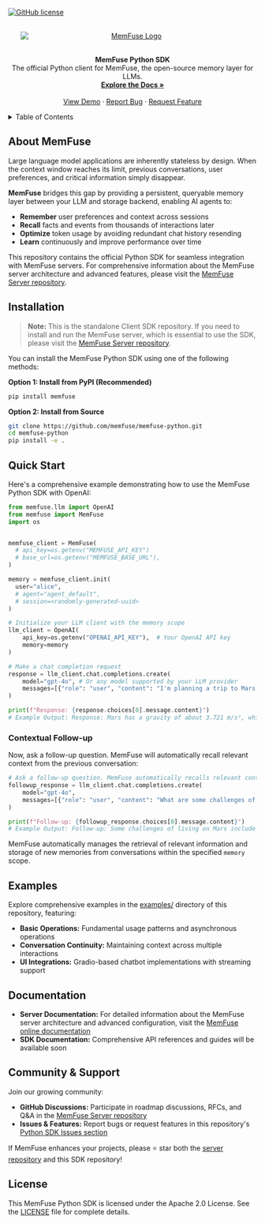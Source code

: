 <a id="readme-top"></a>

[![GitHub license](https://img.shields.io/badge/license-Apache%202.0-blue.svg)](https://github.com/Percena/MemFuse/blob/readme/LICENSE)

<!-- PROJECT LOGO -->
<br />
<div align="center">
  <a href="https://memfuse.vercel.app/">
    <img src="https://raw.githubusercontent.com/memfuse/memfuse-python/refs/heads/main/assets/logo.png" alt="MemFuse Logo"
         style="max-width: 90%; height: auto; display: block; margin: 0 auto; padding-left: 16px; padding-right: 16px;">
  </a>
  <br />

  <p align="center">
    <strong>MemFuse Python SDK</strong>
    <br />
    The official Python client for MemFuse, the open-source memory layer for LLMs.
    <br />
    <a href="https://memfuse.vercel.app/"><strong>Explore the Docs »</strong></a>
    <br />
    <br />
    <a href="https://memfuse.vercel.app/">View Demo</a>
    &middot;
    <a href="https://github.com/memfuse/memfuse-python/issues">Report Bug</a>
    &middot;
    <a href="https://github.com/memfuse/memfuse-python/issues">Request Feature</a>
  </p>
</div>

<!-- TABLE OF CONTENTS -->
<details>
  <summary>Table of Contents</summary>
  <ol>
    <li><a href="#about-memfuse">About MemFuse</a></li>
    <li><a href="#installation">Installation</a></li>
    <li><a href="#quick-start">Quick Start</a></li>
    <li><a href="#examples">Examples</a></li>
    <li><a href="#documentation">Documentation</a></li>
    <li><a href="#community--support">Community & Support</a></li>
    <li><a href="#license">License</a></li>
  </ol>
</details>

## About MemFuse

Large language model applications are inherently stateless by design.
When the context window reaches its limit, previous conversations, user preferences, and critical information simply disappear.

**MemFuse** bridges this gap by providing a persistent, queryable memory layer between your LLM and storage backend, enabling AI agents to:

- **Remember** user preferences and context across sessions
- **Recall** facts and events from thousands of interactions later
- **Optimize** token usage by avoiding redundant chat history resending
- **Learn** continuously and improve performance over time

This repository contains the official Python SDK for seamless integration with MemFuse servers. For comprehensive information about the MemFuse server architecture and advanced features, please visit the [MemFuse Server repository](https://github.com/memfuse/memfuse).

## Installation

> **Note:** This is the standalone Client SDK repository. If you need to install and run the MemFuse server, which is essential to use the SDK, please visit the [MemFuse Server repository](https://github.com/memfuse/memfuse).

You can install the MemFuse Python SDK using one of the following methods:

**Option 1: Install from PyPI (Recommended)**

```bash
pip install memfuse
```

**Option 2: Install from Source**

```bash
git clone https://github.com/memfuse/memfuse-python.git
cd memfuse-python
pip install -e .
```

## Quick Start

Here's a comprehensive example demonstrating how to use the MemFuse Python SDK with OpenAI:

```python
from memfuse.llm import OpenAI
from memfuse import MemFuse
import os


memfuse_client = MemFuse(
  # api_key=os.getenv("MEMFUSE_API_KEY")
  # base_url=os.getenv("MEMFUSE_BASE_URL"),
)

memory = memfuse_client.init(
  user="alice",
  # agent="agent_default",
  # session=<randomly-generated-uuid>
)

# Initialize your LLM client with the memory scope
llm_client = OpenAI(
    api_key=os.getenv("OPENAI_API_KEY"),  # Your OpenAI API key
    memory=memory
)

# Make a chat completion request
response = llm_client.chat.completions.create(
    model="gpt-4o", # Or any model supported by your LLM provider
    messages=[{"role": "user", "content": "I'm planning a trip to Mars. What is the gravity there?"}]
)

print(f"Response: {response.choices[0].message.content}")
# Example Output: Response: Mars has a gravity of about 3.721 m/s², which is about 38% of Earth's gravity.
```

### Contextual Follow-up

Now, ask a follow-up question. MemFuse will automatically recall relevant context from the previous conversation:

```python
# Ask a follow-up question. MemFuse automatically recalls relevant context.
followup_response = llm_client.chat.completions.create(
    model="gpt-4o",
    messages=[{"role": "user", "content": "What are some challenges of living on that planet?"}]
)

print(f"Follow-up: {followup_response.choices[0].message.content}")
# Example Output: Follow-up: Some challenges of living on Mars include its thin atmosphere, extreme temperatures, high radiation levels, and the lack of liquid water on the surface.
```

MemFuse automatically manages the retrieval of relevant information and storage of new memories from conversations within the specified `memory` scope.

## Examples

Explore comprehensive examples in the [examples/](examples/) directory of this repository, featuring:

- **Basic Operations:** Fundamental usage patterns and asynchronous operations
- **Conversation Continuity:** Maintaining context across multiple interactions
- **UI Integrations:** Gradio-based chatbot implementations with streaming support

## Documentation

- **Server Documentation:** For detailed information about the MemFuse server architecture and advanced configuration, visit the [MemFuse online documentation](https://memfuse.vercel.app/)
- **SDK Documentation:** Comprehensive API references and guides will be available soon

## Community & Support

Join our growing community:

- **GitHub Discussions:** Participate in roadmap discussions, RFCs, and Q&A in the [MemFuse Server repository](https://github.com/memfuse/memfuse)
- **Issues & Features:** Report bugs or request features in this repository's [Python SDK Issues section](https://github.com/memfuse/memfuse-python/issues)

If MemFuse enhances your projects, please ⭐ star both the [server repository](https://github.com/memfuse/memfuse) and this SDK repository!

## License

This MemFuse Python SDK is licensed under the Apache 2.0 License. See the [LICENSE](LICENSE) file for complete details.
